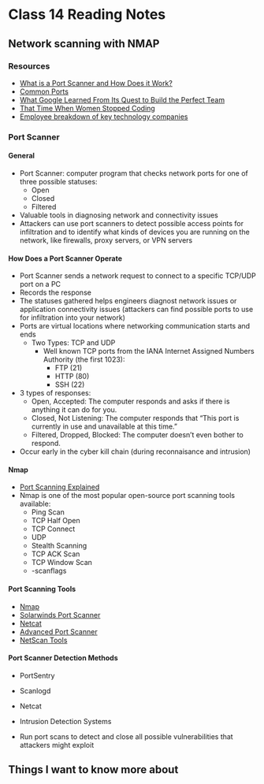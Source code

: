# Class 14 Reading Notes

## Network scanning with NMAP

### Resources

- [What is a Port Scanner and How Does it Work?](https://www.varonis.com/blog/port-scanning-techniques/)
- [Common Ports](https://www.professormesser.com/network-plus/n10-008/n10-008-video/common-ports-n10-008/)
- [What Google Learned From Its Quest to Build the Perfect Team](https://www.nytimes.com/2016/02/28/magazine/what-google-learned-from-its-quest-to-build-the-perfect-team.html)
- [That Time When Women Stopped Coding](https://www.npr.org/sections/money/2014/10/21/357629765/when-women-stopped-coding)
- [Employee breakdown of key technology companies](https://informationisbeautiful.net/visualizations/diversity-in-tech/)

### Port Scanner

#### General

- Port Scanner: computer program that checks network ports for one of three possible statuses:
  - Open
  - Closed
  - Filtered
- Valuable tools in diagnosing network and connectivity issues
- Attackers can use port scanners to detect possible access points for infiltration and to identify what kinds of devices you are running on the network, like firewalls, proxy servers, or VPN servers

#### How Does a Port Scanner Operate

- Port Scanner sends a network request to connect to a specific TCP/UDP port on a PC
- Records the response
- The statuses gathered helps engineers diagnost network issues or application connectivity issues (attackers can find possible ports to use for infiltration into your network)
- Ports are virtual locations where networking communication starts and ends
  - Two Types: TCP and UDP
    - Well known TCP ports from the IANA Internet Assigned Numbers Authority (the first 1023):
      - FTP (21)
      - HTTP (80)
      - SSH (22)
- 3 types of responses:
  - Open, Accepted: The computer responds and asks if there is anything it can do for you.
  - Closed, Not Listening: The computer responds that “This port is currently in use and unavailable at this time.”
  - Filtered, Dropped, Blocked: The computer doesn’t even bother to respond.
- Occur early in the cyber kill chain (during reconnaisance and intrusion)

#### Nmap

- [Port Scanning Explained](https://miro.medium.com/max/700/1*L-Xo0rPwxl854n3zDothmw.png)
- Nmap is one of the most popular open-source port scanning tools available:
  - Ping Scan
  - TCP Half Open
  - TCP Connect
  - UDP
  - Stealth Scanning
  - TCP ACK Scan
  - TCP Window Scan
  - -scanflags

#### Port Scanning Tools

- [Nmap](https://nmap.org/)
- [Solarwinds Port Scanner](https://www.solarwinds.com/free-tools/port-scanner)
- [Netcat](http://netcat.sourceforge.net/)
- [Advanced Port Scanner](https://www.advanced-port-scanner.com/)
- [NetScan Tools](https://www.netscantools.com/)

#### Port Scanner Detection Methods

- PortSentry
- Scanlogd
- Netcat
- Intrusion Detection Systems

- Run port scans to detect and close all possible vulnerabilities that attackers might exploit

## Things I want to know more about
